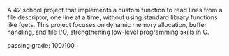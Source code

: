 A 42 school project that implements a custom function to read lines from a file descriptor, one line at a time, without using standard library functions like fgets. This project focuses on dynamic memory allocation, buffer handling, and file I/O, strengthening low-level programming skills in C.

passing grade: 100/100
